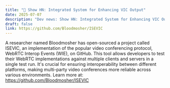 ```yaml
---
title: "📰 Show HN: Integrated System for Enhancing VIC Output"
date: 2025-07-07
description: "Dev news: Show HN: Integrated System for Enhancing VIC Output"
draft: false
link: https://github.com/Bloodmosher/ISEVIC
---
```


A researcher named Bloodmosher has open-sourced a project called ISEVIC, an implementation of the popular video conferencing protocol, WebRTC Interop Events (WIE), on GitHub. This tool allows developers to test their WebRTC implementations against multiple clients and servers in a single test run. It's crucial for ensuring interoperability between different platforms, making multi-party video conferences more reliable across various environments. Learn more at: https://github.com/Bloodmosher/ISEVIC
